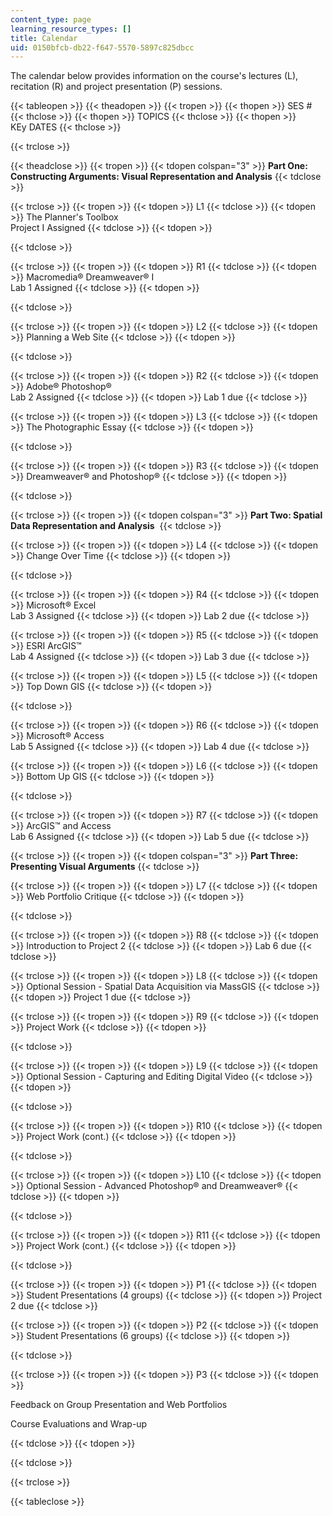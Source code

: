 ```yaml
---
content_type: page
learning_resource_types: []
title: Calendar
uid: 0150bfcb-db22-f647-5570-5897c825dbcc
---
```


The calendar below provides information on the course's lectures (L), recitation (R) and project presentation (P) sessions.

{{< tableopen >}}
{{< theadopen >}}
{{< tropen >}}
{{< thopen >}}
SES #
{{< thclose >}}
{{< thopen >}}
TOPICS
{{< thclose >}}
{{< thopen >}}
KEy DATES
{{< thclose >}}

{{< trclose >}}

{{< theadclose >}}
{{< tropen >}}
{{< tdopen colspan="3" >}}
**Part One: Constructing Arguments: Visual Representation and Analysis**
{{< tdclose >}}

{{< trclose >}}
{{< tropen >}}
{{< tdopen >}}
L1
{{< tdclose >}}
{{< tdopen >}}
The Planner's Toolbox  
Project I Assigned
{{< tdclose >}}
{{< tdopen >}}

{{< tdclose >}}

{{< trclose >}}
{{< tropen >}}
{{< tdopen >}}
R1
{{< tdclose >}}
{{< tdopen >}}
Macromedia® Dreamweaver® I  
Lab 1 Assigned
{{< tdclose >}}
{{< tdopen >}}

{{< tdclose >}}

{{< trclose >}}
{{< tropen >}}
{{< tdopen >}}
L2
{{< tdclose >}}
{{< tdopen >}}
Planning a Web Site
{{< tdclose >}}
{{< tdopen >}}

{{< tdclose >}}

{{< trclose >}}
{{< tropen >}}
{{< tdopen >}}
R2
{{< tdclose >}}
{{< tdopen >}}
Adobe® Photoshop®  
Lab 2 Assigned
{{< tdclose >}}
{{< tdopen >}}
Lab 1 due
{{< tdclose >}}

{{< trclose >}}
{{< tropen >}}
{{< tdopen >}}
L3
{{< tdclose >}}
{{< tdopen >}}
The Photographic Essay
{{< tdclose >}}
{{< tdopen >}}

{{< tdclose >}}

{{< trclose >}}
{{< tropen >}}
{{< tdopen >}}
R3
{{< tdclose >}}
{{< tdopen >}}
Dreamweaver® and Photoshop®
{{< tdclose >}}
{{< tdopen >}}

{{< tdclose >}}

{{< trclose >}}
{{< tropen >}}
{{< tdopen colspan="3" >}}
**Part Two: Spatial Data Representation and Analysis** 
{{< tdclose >}}

{{< trclose >}}
{{< tropen >}}
{{< tdopen >}}
L4
{{< tdclose >}}
{{< tdopen >}}
Change Over Time
{{< tdclose >}}
{{< tdopen >}}

{{< tdclose >}}

{{< trclose >}}
{{< tropen >}}
{{< tdopen >}}
R4
{{< tdclose >}}
{{< tdopen >}}
Microsoft® Excel  
Lab 3 Assigned
{{< tdclose >}}
{{< tdopen >}}
Lab 2 due
{{< tdclose >}}

{{< trclose >}}
{{< tropen >}}
{{< tdopen >}}
R5
{{< tdclose >}}
{{< tdopen >}}
ESRI ArcGIS™  
Lab 4 Assigned
{{< tdclose >}}
{{< tdopen >}}
Lab 3 due
{{< tdclose >}}

{{< trclose >}}
{{< tropen >}}
{{< tdopen >}}
L5
{{< tdclose >}}
{{< tdopen >}}
Top Down GIS
{{< tdclose >}}
{{< tdopen >}}

{{< tdclose >}}

{{< trclose >}}
{{< tropen >}}
{{< tdopen >}}
R6
{{< tdclose >}}
{{< tdopen >}}
Microsoft® Access  
Lab 5 Assigned
{{< tdclose >}}
{{< tdopen >}}
Lab 4 due
{{< tdclose >}}

{{< trclose >}}
{{< tropen >}}
{{< tdopen >}}
L6
{{< tdclose >}}
{{< tdopen >}}
Bottom Up GIS
{{< tdclose >}}
{{< tdopen >}}

{{< tdclose >}}

{{< trclose >}}
{{< tropen >}}
{{< tdopen >}}
R7
{{< tdclose >}}
{{< tdopen >}}
ArcGIS™ and Access  
Lab 6 Assigned
{{< tdclose >}}
{{< tdopen >}}
Lab 5 due
{{< tdclose >}}

{{< trclose >}}
{{< tropen >}}
{{< tdopen colspan="3" >}}
**Part Three: Presenting Visual Arguments**
{{< tdclose >}}

{{< trclose >}}
{{< tropen >}}
{{< tdopen >}}
L7
{{< tdclose >}}
{{< tdopen >}}
Web Portfolio Critique
{{< tdclose >}}
{{< tdopen >}}

{{< tdclose >}}

{{< trclose >}}
{{< tropen >}}
{{< tdopen >}}
R8
{{< tdclose >}}
{{< tdopen >}}
Introduction to Project 2
{{< tdclose >}}
{{< tdopen >}}
Lab 6 due
{{< tdclose >}}

{{< trclose >}}
{{< tropen >}}
{{< tdopen >}}
L8
{{< tdclose >}}
{{< tdopen >}}
Optional Session - Spatial Data Acquisition via MassGIS
{{< tdclose >}}
{{< tdopen >}}
Project 1 due
{{< tdclose >}}

{{< trclose >}}
{{< tropen >}}
{{< tdopen >}}
R9
{{< tdclose >}}
{{< tdopen >}}
Project Work
{{< tdclose >}}
{{< tdopen >}}

{{< tdclose >}}

{{< trclose >}}
{{< tropen >}}
{{< tdopen >}}
L9
{{< tdclose >}}
{{< tdopen >}}
Optional Session - Capturing and Editing Digital Video
{{< tdclose >}}
{{< tdopen >}}

{{< tdclose >}}

{{< trclose >}}
{{< tropen >}}
{{< tdopen >}}
R10
{{< tdclose >}}
{{< tdopen >}}
Project Work (cont.)
{{< tdclose >}}
{{< tdopen >}}

{{< tdclose >}}

{{< trclose >}}
{{< tropen >}}
{{< tdopen >}}
L10
{{< tdclose >}}
{{< tdopen >}}
Optional Session - Advanced Photoshop® and Dreamweaver®
{{< tdclose >}}
{{< tdopen >}}

{{< tdclose >}}

{{< trclose >}}
{{< tropen >}}
{{< tdopen >}}
R11
{{< tdclose >}}
{{< tdopen >}}
Project Work (cont.)
{{< tdclose >}}
{{< tdopen >}}

{{< tdclose >}}

{{< trclose >}}
{{< tropen >}}
{{< tdopen >}}
P1
{{< tdclose >}}
{{< tdopen >}}
Student Presentations (4 groups)
{{< tdclose >}}
{{< tdopen >}}
Project 2 due
{{< tdclose >}}

{{< trclose >}}
{{< tropen >}}
{{< tdopen >}}
P2
{{< tdclose >}}
{{< tdopen >}}
Student Presentations (6 groups)
{{< tdclose >}}
{{< tdopen >}}

{{< tdclose >}}

{{< trclose >}}
{{< tropen >}}
{{< tdopen >}}
P3
{{< tdclose >}}
{{< tdopen >}}


Feedback on Group Presentation and Web Portfolios

Course Evaluations and Wrap-up


{{< tdclose >}}
{{< tdopen >}}

{{< tdclose >}}

{{< trclose >}}

{{< tableclose >}}